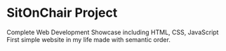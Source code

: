 # SitOnChair Project
Complete Web Development Showcase including HTML, CSS, JavaScript
First simple website in my life made with semantic order.
